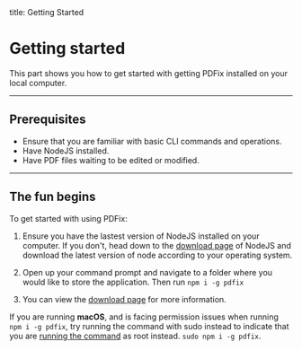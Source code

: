 <frontmatter>
  title: Getting Started
</frontmatter>

<br>

# Getting started

This part shows you how to get started with getting PDFix installed on your local computer.

---

## Prerequisites

- Ensure that you are familiar with basic CLI commands and operations.
- Have NodeJS installed.
- Have PDF files waiting to be edited or modified.

---

## The fun begins

To get started with using PDFix:

1. Ensure you have the lastest version of NodeJS installed on your computer. If you don't, head down to the [download page](https://nodejs.org/en/download/package-manager) of NodeJS and download the latest version of node according to your operating system.

2. Open up your command prompt and navigate to a folder where you would like to store the application. Then run `npm i -g pdfix`

3. You can view the [download page](https://www.npmjs.com/package/pdfix) for more information.

<box type="warning">

If you are running **macOS**, and is facing permission issues when running `npm i -g pdfix`, try running the command with sudo instead to indicate that you are [running the command](https://github.com/nodejs/help/issues/3893) as root instead. `sudo npm i -g pdfix`.
</box>
